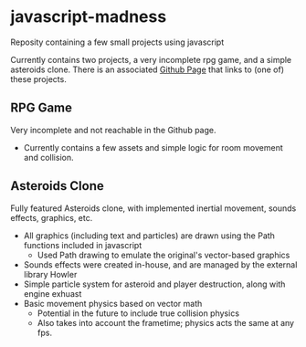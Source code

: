 # javascript-madness
Reposity containing a few small projects using javascript

Currently contains two projects, a very incomplete rpg game, and a simple asteroids clone.
There is an associated [Github Page](https://zigziggyzag.github.io/javascript-madness/) that links to (one of) these projects.

## RPG Game
Very incomplete and not reachable in the Github page.
- Currently contains a few assets and simple logic for room movement and collision.

## Asteroids Clone
Fully featured Asteroids clone, with implemented inertial movement, sounds effects, graphics, etc.
- All graphics (including text and particles) are drawn using the Path functions included in javascript
  * Used Path drawing to emulate the original's vector-based graphics
- Sounds effects were created in-house, and are managed by the external library Howler
- Simple particle system for asteroid and player destruction, along with engine exhuast
- Basic movement physics based on vector math
  * Potential in the future to include true collision physics
  * Also takes into account the frametime; physics acts the same at any fps.

